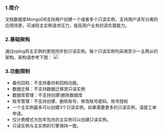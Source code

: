 ### 1.简介 ###
文档数据库MongoDB支持用户创建一个或者多个只读实例，支持用户读写分离的应用场景，可减轻主实例请求压力，提高用户业务的读负载能力。
### 2.基础架构 ###
通过oplog将主实例的更改同步到只读实例。每个只读实例均采用至少一主两从的架构。架构请参考下图：
![](https://main.qcloudimg.com/raw/dd4316c0d814aabfb1f05bf337976c1c.svg)
### 3.功能限制 ###
- 备份回档：不支持备份和回档功能。
- 数据迁移：不支持数据迁移至只读实例
- 数据库管理：不支持创建\删除数据库
- 账号管理：不支持创建、删除账号、修改账号密码、账号授权
- 一个主实例最多可以创建3个只读实例，如果需要更多的只读实例，请提工单申请。
- 仅计费模式为包年包月的主实例可以创建只读实例。
- 只读实例与主实例的引擎保持一致。
